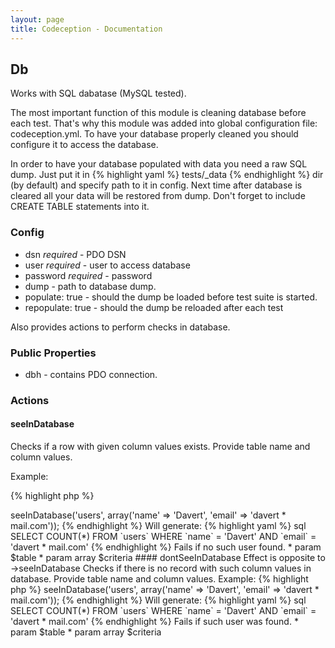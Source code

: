 ```yaml
---
layout: page
title: Codeception - Documentation
---
```


## Db

Works with SQL dabatase (MySQL tested).

The most important function of this module is cleaning database before each test.
That's why this module was added into global configuration file: codeception.yml.
To have your database properly cleaned you should configure it to access the database.

In order to have your database populated with data you need a raw SQL dump.
Just put it in {% highlight yaml %}
 tests/_data 
{% endhighlight %} dir (by default) and specify path to it in config.
Next time after database is cleared all your data will be restored from dump.
Don't forget to include CREATE TABLE statements into it.

### Config

* dsn *required* - PDO DSN
* user *required* - user to access database
* password *required* - password
* dump - path to database dump.
* populate: true - should the dump be loaded before test suite is started.
* repopulate: true - should the dump be reloaded after each test

Also provides actions to perform checks in database.

### Public Properties
* dbh - contains PDO connection.


### Actions


#### seeInDatabase


Checks if a row with given column values exists.
Provide table name and column values.

Example:

{% highlight php %}

<?php
$I->seeInDatabase('users', array('name' => 'Davert', 'email' => 'davert * mail.com'));


{% endhighlight %}
Will generate:

{% highlight yaml %}
 sql
SELECT COUNT(*) FROM `users` WHERE `name` = 'Davert' AND `email` = 'davert * mail.com'

{% endhighlight %}
Fails if no such user found.

 * param $table
 * param array $criteria

#### dontSeeInDatabase


Effect is opposite to ->seeInDatabase

Checks if there is no record with such column values in database.
Provide table name and column values.

Example:

{% highlight php %}

<?php
$I->seeInDatabase('users', array('name' => 'Davert', 'email' => 'davert * mail.com'));


{% endhighlight %}
Will generate:

{% highlight yaml %}
 sql
SELECT COUNT(*) FROM `users` WHERE `name` = 'Davert' AND `email` = 'davert * mail.com'

{% endhighlight %}
Fails if such user was found.

 * param $table
 * param array $criteria
